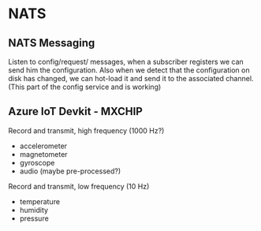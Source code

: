 # NATS

## NATS Messaging

Listen to config/request/ messages, when a subscriber registers we can send him the configuration.
Also when we detect that the configuration on disk has changed, we can hot-load it and send
it to the associated channel. (This part of the config service and is working)

## Azure IoT Devkit - MXCHIP

Record and transmit, high frequency (1000 Hz?)

* accelerometer
* magnetometer
* gyroscope
* audio (maybe pre-processed?)

Record and transmit, low frequency (10 Hz)

* temperature
* humidity
* pressure
